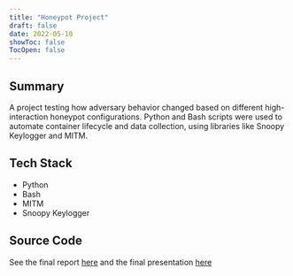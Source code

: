```yaml
---
title: "Honeypot Project"
draft: false
date: 2022-05-10
showToc: false
TocOpen: false
---
```

## Summary

A project testing how adversary behavior changed based on different high-interaction honeypot configurations. Python and Bash scripts were used to automate container lifecycle and data collection, using libraries like Snoopy Keylogger and MITM.

## Tech Stack

- Python
- Bash
- MITM
- Snoopy Keylogger

## Source Code

See the final report [here](https://files.amanthanvi.com/Honeypot_FinalReport.pdf) and the final presentation [here](https://files.amanthanvi.com/Honeypot_FinalPresentation.pdf)
